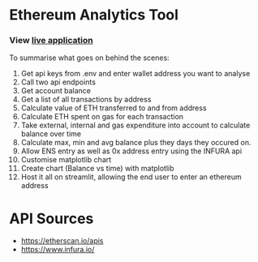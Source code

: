 # Ethereum Analytics Tool

### View [live application](https://jacob-clayton-etherscan-api-app-sblsnb.streamlit.app/)

To summarise what goes on behind the scenes:
1. Get api keys from .env and enter wallet address you want to analyse
2. Call two api endpoints
3. Get account balance
4. Get a list of all transactions by address
5. Calculate value of ETH transferred to and from address
6. Calculate ETH spent on gas for each transaction
7. Take external, internal and gas expenditure into account to calculate balance over time
8. Calculate max, min and avg balance plus they days they occured on.
9. Allow ENS entry as well as 0x address entry using the INFURA api
10. Customise matplotlib chart
11. Create chart (Balance vs time) with matplotlib
12. Host it all on streamlit, allowing the end user to enter an ethereum address


# API Sources
- https://etherscan.io/apis
- https://www.infura.io/
